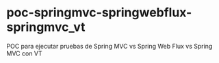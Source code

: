 # poc-springmvc-springwebflux-springmvc_vt
POC para ejecutar pruebas de Spring MVC vs Spring Web Flux vs Spring MVC con VT
